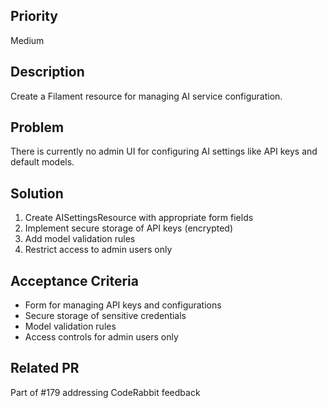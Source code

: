 ## Priority
Medium

## Description
Create a Filament resource for managing AI service configuration.

## Problem
There is currently no admin UI for configuring AI settings like API keys and default models.

## Solution
1. Create AISettingsResource with appropriate form fields
2. Implement secure storage of API keys (encrypted)
3. Add model validation rules
4. Restrict access to admin users only

## Acceptance Criteria
- Form for managing API keys and configurations
- Secure storage of sensitive credentials
- Model validation rules
- Access controls for admin users only

## Related PR
Part of #179 addressing CodeRabbit feedback
